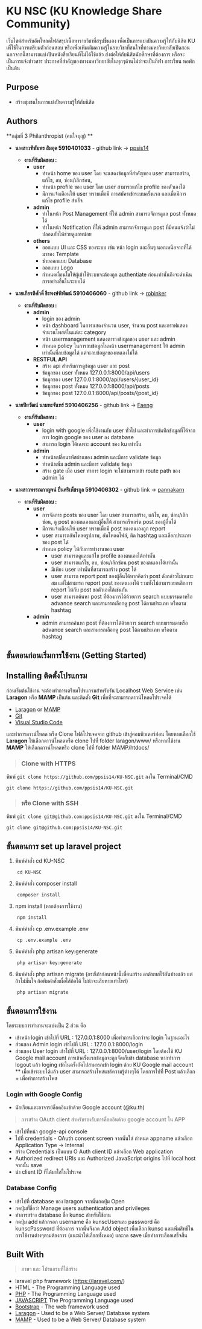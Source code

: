 # KU NSC (KU Knowledge Share Community)

เว็บไซต์สำหรับอัพโหลดไฟล์สรุปเนื้อหารายวิชาที่สรุปขึ้นเอง เพื่อเป็นการแบ่งปันความรู้ให้กับนิสิต KU เพื่ใช้ในการเตรียมตัวก่อนสอบ หรือเพื่อเพิ่มเติมความรู้ในรายวิชาที่สนใจที่ทางมหาวิทยาลัยเปิดสอน นอกจากนี้สามารถแบ่งปันหนังสือเรียนที่ไม่ได้ใช้แล้ว ส่งต่อให้กับนิสิตนักศึกษาที่ต้องการ หรือจะเป็นการแจ้งข่าวสาร ประกาศที่สำคัญของทางมหาวิทยาลัยในทุกๆด้านไม่ว่าจะเป็นกีฬา การเรียน หอพัก เป็นต้น

## Purpose

* สร้างชุมชนในการแบ่งปันความรู้ให้กับนิสิต

## Authors

**กลุ่มที่ 3 Philanthropist (คนใจบุญ) **
* **นางสาวฑิฆัมพร สิมอุด 5910401033**  - github link -> [ppsis14](https://github.com/ppsis14)
    * **งานที่รับผิดชอบ :** 
        * **user**
            * ทำหน้า home ของ user โดย จะแสดงข้อมูลที่สำคัญของ user สามารถสร้าง, แก้ไข, ลบ, ซ่อน/เลิกซ่อน,
            * ทำหน้า profile ของ user โดย user สามารถแก้ไข profile ของตัวเองได้
            * มีการแจ้งเตือนให้ user ทราบเมื่อมี การสมัครเข้าระบบครั้งแรก และเมื่อมีการแก้ไข profile สำเร็จ
        * **admin**
            * ทำในหน้า Post Management ที่ให้ admin สามารถจัการดูแล post ทั้งหมดได้
            * ทำในหน้า Notification ที่ให้ admin สามารถจัการดูแล post ที่มีคนแจ้งว่าไม่ปลอดภัยให้ช่วยดูแลหน่อย
        * **others**
            * ออกแบบ UI และ CSS ของระบบ เช่น หน้า login และอื่นๆ นอกเหนือจากที่ได้มาของ Template
            * ช่วยออกแบบ Database
            * ออกแบบ Logo
            * กำหนดเงื่อนไขให้ผู้เข้าใช้ระบบจะต้องถูก authentiate ก่อนเท่านั้นถึงจะดำเนินการอย่างอื่นในระบบได้

* **นายเกียรติศักดิ์ ธีรพงษ์พิพัฒน์ 5910406060** - github link -> [robinker](https://github.com/robinker)
    * **งานที่รับผิดชอบ :**
        * **admin**
            * login ของ admin
            * หน้า dashboard ในการแสดงจำนวน user, จำนวน post และกราฟแสดงจำนวนโพสต์ในแต่ละ category
            * หน้า usermanagement แสดงตารางข้อมูลของ user และ admin
            * กำหนด policy ในการลบข้อมูลในหน้า usermanagement ให้ admin เท่านั้นที่ลบข้อมูลได้ แต่จะลบข้อมูลของตนเองไม่ได้
         * **RESTFUL API**
            * สร้าง api สำหรับการดูข้อมูล user และ post
            * ข้อมูลของ user ทั้งหมด 127.0.0.1:8000/api/users
            * ข้อมูลของ user 127.0.0.1:8000/api/users/{user_id}
            * ข้อมูลของ post ทั้งหมด 127.0.0.1:8000/api/posts
            * ข้อมูลของ post 127.0.0.1:8000/api/posts/{post_id}
            
* **นายปิยวัฒน์ นามทะจันทร์ 5910406256** - github link -> [Faeng](https://github.com/Faeng)
    * **งานที่รับผิดชอบ :** 
        * **user**
            * login with google เพื่อใช้งานกับ user ทั่วไป และทำการบันทึกข้อมูลที่ได้จากการ login google ของ user ลง database 
            * สามารถ login ได้เฉพาะ account ของ ku เท่านั้น
        * **admin**
            * ทำหน้าเปลี่ยนรหัสผ่านของ admin และมีการ validate ข้อมูล
            * ทำหน้าเพิ่ม admin และมีการ validate ข้อมูล
            * สร้าง gate เมื่อ user ทำการ login จะไม่สามารถเข้า route path ของ admin ได้
* **นางสาวพรรณกาญจน์ ปิ่นศรีเพ็ชรกูล 5910406302** - github link -> [pannakarn](https://github.com/pannakarn)
    * **งานที่รับผิดชอบ :** 
        * **user**
            * การจัดการ posts ของ user โดย user สามารถสร้าง, แก้ไข, ลบ, ซ่อน/เลิกซ่อน, ดู post ของตนเองและผู้อื่นได้ สามารถรีพอร์ต post ของผู้อื่นได้
            * มีการแจ้งเตือนให้ user ทราบเมื่อมี post ของตนเองถูก report
            * user สามารถอัพโหลดรูปภาพ, อัพโหลดไฟล์, ติด hashtag และเลือกประเภทของ post ได้ 
            * กำหนด policy ให้กับการทำงานของ user 
                * user สามารถดูและแก้ไข profile ของตนเองได้เท่านั้น
                * user สามารถแก้ไข, ลบ, ซ่อน/เลิกซ่อน post ของตนเองได้เท่านั้น
                * มีเพียง user เท่านั้นที่สามารถสร้าง post ได้
                * user สามารถ report post ของผู้อื่นได้หากคิดว่า post ดังกล่าวไม่เหมาะสม แต่ไม่สามารถ report post ของตนเองได้ รวมทั้งไม่สามารถยกเลิกการ report ให้กับ post ขอตัวเองได้เช่นกัน
                * user สามารถค้นหา post ที่ต้องการได้ด้วยการ search แบบธรรมดาหรือ advance search และสามารถเลือกดู post ได้ตามประเภท หรือตาม hashtag
        * **admin**
            * admin สามารถค้นหา post ที่ต้องการได้ด้วยการ search แบบธรรมดาหรือ advance search และสามารถเลือกดู post ได้ตามประเภท หรือตาม hashtag
    

## ขั้นตอนก่อนเริ่มการใช้งาน **(Getting Started)**

## Installing ติดตั้งโปรแกรม

ก่อนเริ่มต้นใช้งาน จะต้องทำการเตรียมโปรแกรมสำหรับรัน Localhost Web Service เช่น  **Laragon** หรือ **MAMP** เป็นต้น และติดตั้ง **Git** เพื่อที่จะสามารถดาวน์โหลดโปรเจคได้

- [Laragon](https://laragon.org/) or [MAMP](https://www.mamp.info/en/)
- [Git](https://git-scm.com/downloads) 
- [Visual Studio Code](https://code.visualstudio.com)

และทำการดาวน์โหลด หรือ Clone ไฟล์โปรเจคจาก github เข้าสู่คอมพิวเตอร์ก่อน โดยหากเลือกใช้ **Laragon**  ให้เลือกดาวน์โหลดหรือ clone ไปที่ folder laragon/www/ หรือหากใช้งาน **MAMP**  ให้เลือกดาวน์โหลดหรือ clone ไปที่ folder MAMP/htdocs/
>### Clone with HTTPS

พิมพ์ `git clone https://github.com/ppsis14/KU-NSC.git` ลงใน Terminal/CMD

```
git clone https://github.com/ppsis14/KU-NSC.git
```

> ### หรือ Clone with SSH
พิมพ์ `git clone git@github.com:ppsis14/KU-NSC.git` ลงใน Terminal/CMD
```
git clone git@github.com:ppsis14/KU-NSC.git
```
## ขั้นตอนการ set up laravel project
1. พิมพ์คำสั่ง cd KU-NSC
```
    cd KU-NSC
```
2. พิมพ์คำสั่ง composer install
```
    composer install
```
3. npm install (หากต้องการใช้งาน)
```
    npm install
```
4. พิมพ์คำสั่ง cp .env.example .env
```
    cp .env.example .env
```
5. พิมพ์คำสั่ง php artisan key:generate
```
    php artisan key:generate
```
6. พิมพ์คำสั่ง php artisan migrate (กรณีถ้าก่อนหน้านี้เพื่อนสร้าง ดาต้าเบสไว้กันบ้างแล้ว แต่ถ้าไม่มั่นใจ ก้อพิมคำสั่งเผื่อไส้ก้อได้ ไม่น่าจะเสียหายเท่าไหร่)
```
    php artisan migrate
```

## ขั้นตอนการใข้งาน 
โดยระบบการทำงานจะแบ่งเป็น 2 ส่วน คือ
* เข้าหน้า login เข้าไปที่ URL : 127.0.0.1:8000 เพื่อทำการเลือกว่าจะ login ในฐานะอะไร
* ส่วนของ Admin login เข้าไปที่ URL : 127.0.0.1:8000/login
* ส่วนของ User login เข้าไปที่ URL : 127.0.0.1:8000/user/login โดยต้องใช้ KU Google mail account การเข้าครั้งแรกข้อมูลจะถูกจัดเก็บข้า database หากทำการ logout แล้ว loging เข้าในครั้งถัดไปสามารถเข้า login ด้วย KU Google mail account
** เมื่อเข้าระบบได้แล้ว user สามารถสร้างโพสแชร์ความรู้ต่างๆได้ โดยการไปที่ Post แล้วเลือก + เพื่อทำการสร้างโพส


### **Login with Google Config**
* นักเรียนและอาจารย์ล็อคอินเข้าด้วย Google account (@ku.th)
> การสร้าง OAuth client สำหรับรองรับการล็อคอินด้วย google account ใน APP
* เข้าไปที่หน้า google-api console
* ไปที่ credentials - OAuth consent screen จากนั้นใส่ กำหนด appname แล้วเลือก Application Type -> Internal
* สร้าง Credentials เป็นแบบ O Auth client ID แล้วเลือก Web application
* Authorized redirect URIs และ Authorized JavaScript origins ไปที่ local host จากนั้น save
* นำ client ID ที่ได้มาใส่ในโปรเจค 

### **Database Config**
* เข้าไปที่ database ของ laragon จากนั้นกดปุ่ม Open
* กดปุ่มที่่ชื่อว่า Manage users authentication and privileges
* ทำการสร้าง database ชื่อ kunsc สำหรับใช้งาน
* กดปุ่ม add แล้วกรอก username คือ kunscUserและ password คือ kunscPassword ที่ต้องการ จากนั้นจึงกด Add object เพื่อเลือก kunsc และเพิ่มสิทธิ์ในการใช้งานต่างๆตามต้องการ (แนะนำให้เลือกทั้งหมด) และกด save เมื่อทำการเลือกเสร็จสิ้น

## Built With
> ภาษา และ โปรแกรมที่ใช้สร้าง
* laravel php framework (https://laravel.com/)
* HTML - The Programming Language used
* [PHP](http://php.net/) - The Programming Language used 
* [JAVASCRIPT](https://www.javascript.com/) The Programming Language used
* [Bootstrap](https://getbootstrap.com/) - The web framework used
* [Laragon](https://laragon.org/) - Used to be a Web Server/ Database system
* [MAMP](https://www.mamp.info/en/) - Used to be a Web Server/ Database system
